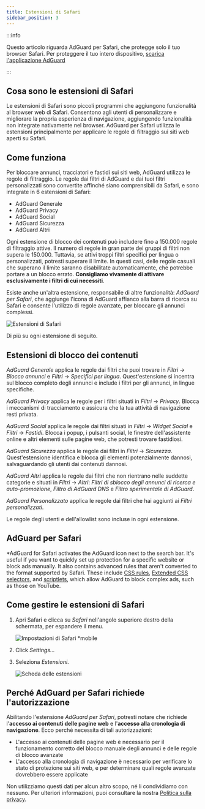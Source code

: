 ```yaml
---
title: Estensioni di Safari
sidebar_position: 3
---
```


:::info

Questo articolo riguarda AdGuard per Safari, che protegge solo il tuo browser Safari. Per proteggere il tuo intero dispositivo, [scarica l'applicazione AdGuard](https://agrd.io/download-kb-adblock)

:::

## Cosa sono le estensioni di Safari

Le estensioni di Safari sono piccoli programmi che aggiungono funzionalità al browser web di Safari. Consentono agli utenti di personalizzare e migliorare la propria esperienza di navigazione, aggiungendo funzionalità non integrate nativamente nel browser. AdGuard per Safari utilizza le estensioni principalmente per applicare le regole di filtraggio sui siti web aperti su Safari.

## Come funziona

Per bloccare annunci, tracciatori e fastidi sui siti web, AdGuard utilizza le regole di filtraggio. Le regole dai filtri di AdGuard e dai tuoi filtri personalizzati sono convertite affinché siano comprensibili da Safari, e sono integrate in 6 estensioni di Safari:

- AdGuard Generale
- AdGuard Privacy
- AdGuard Social
- AdGuard Sicurezza
- AdGuard Altri

Ogni estensione di blocco dei contenuti può includere fino a 150.000 regole di filtraggio attive. Il numero di regole in gran parte dei gruppi di filtri non supera le 150.000. Tuttavia, se attivi troppi filtri specifici per lingua o personalizzati, potresti superare il limite. In questi casi, delle regole casuali che superano il limite saranno disabilitate automaticamente, che potrebbe portare a un blocco errato. **Consigliamo vivamente di attivare esclusivamente i filtri di cui necessiti**.

Esiste anche un'altra estensione, responsabile di altre funzionalità: *AdGuard per Safari*, che aggiunge l'icona di AdGuard affianco alla barra di ricerca su Safari e consente l'utilizzo di regole avanzate, per bloccare gli annunci complessi.

![Estensioni di Safari](https://cdn.adtidy.org/content/kb/ad_blocker/safari/adguard-for-safari-icon1.png)

Di più su ogni estensione di seguito.

## Estensioni di blocco dei contenuti

*AdGuard Generale* applica le regole dai filtri che puoi trovare in *Filtri* → *Blocco annunci* e *Filtri* → *Specifici per lingua*. Quest'estensione si incentra sul blocco completo degli annunci e include i filtri per gli annunci, in lingue specifiche.

*AdGuard Privacy* applica le regole per i filtri situati in *Filtri* → *Privacy*. Blocca i meccanismi di tracciamento e assicura che la tua attività di navigazione resti privata.

*AdGuard Social* applica le regole dai filtri situati in *Filtri* → *Widget Social* e *Filtri* → *Fastidi*. Blocca i popup, i pulsanti social, le finestre dell'assistente online e altri elementi sulle pagine web, che potresti trovare fastidiosi.

*AdGuard Sicurezza* applica le regole dai filtri in *Filtri* → *Sicurezza*. Quest'estensione identifica e blocca gli elementi potenzialmente dannosi, salvaguardando gli utenti dai contenuti dannosi.

*AdGuard Altri* applica le regole dai filtri che non rientrano nelle suddette categorie e situati in *Filtri* → *Altri*: *Filtri di sblocco degli annunci di ricerca e auto-promozione*, *Filtro di AdGuard DNS* e *Filtro sperimentale di AdGuard*.

*AdGuard Personalizzato* applica le regole dai filtri che hai aggiunti ai *Filtri personalizzati*.

Le regole degli utenti e dell'allowlist sono incluse in ogni estensione.

## AdGuard per Safari

*AdGuard for Safari activates the AdGuard icon next to the search bar. It's useful if you want to quickly set up protection for a specific website or block ads manually. It also contains advanced rules that aren't converted to the format supported by Safari. These include [CSS rules](/general/ad-filtering/create-own-filters#cosmetic-css-rules), [Extended CSS selectors](/general/ad-filtering/create-own-filters#extended-css-selectors), and [scriptlets](/general/ad-filtering/create-own-filters#scriptlets), which allow AdGuard to block complex ads, such as those on YouTube.

## Come gestire le estensioni di Safari

1. Apri Safari e clicca su *Safari* nell'angolo superiore destro della schermata, per espandere il menu.

    ![Impostazioni di Safari *mobile](https://cdn.adtidy.org/content/kb/ad_blocker/safari/adguard-for-safari-settings1.png)

1. Click *Settings...*

1. Seleziona *Estensioni*.

    ![Scheda delle estensioni](https://cdn.adtidy.org/content/kb/ad_blocker/safari/adguard-for-safari-extensions1.png)

## Perché AdGuard per Safari richiede l'autorizzazione

Abilitando l'estensione *AdGuard per Safari*, potresti notare che richiede l'**accesso ai contenuti delle pagine web** e l'**accesso alla cronologia di navigazione**. Ecco perché necessita di tali autorizzazioni:

- L'accesso ai contenuti delle pagine web è necessario per il funzionamento corretto del blocco manuale degli annunci e delle regole di blocco avanzate
- L'accesso alla cronologia di navigazione è necessario per verificare lo stato di protezione sui siti web, e per determinare quali regole avanzate dovrebbero essere applicate

Non utilizziamo questi dati per alcun altro scopo, né li condividiamo con nessuno. Per ulteriori informazioni, puoi consultare la nostra [Politica sulla privacy](https://adguard.com/privacy.html).
